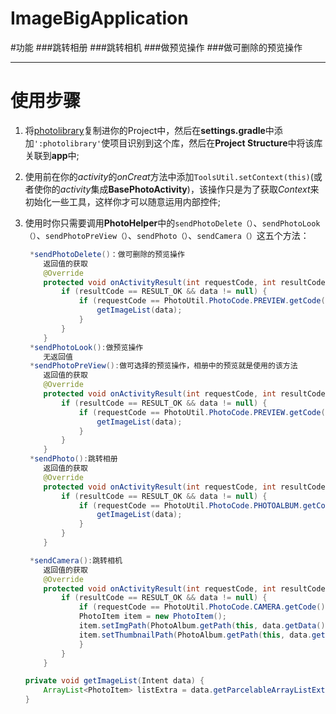 # ImageBigApplication

#功能
###跳转相册
###跳转相机
###做预览操作
###做可删除的预览操作

------------
# 使用步骤

1. 将[photolibrary](http://blog.csdn.net/guodongxiaren "photolibrary_Module")复制进你的Project中，然后在**settings.gradle**中添加`':photolibrary'`使项目识别到这个库，然后在**Project Structure**中将该库关联到**app**中;
2. 使用前在你的*activity*的*onCreat*方法中添加`ToolsUtil.setContext(this)`(或者使你的*activity*集成**BasePhotoActivity**)，该操作只是为了获取*Context*来初始化一些工具，这样你才可以随意运用内部控件;
3. 使用时你只需要调用**PhotoHelper**中的`sendPhotoDelete（）`、`sendPhotoLook（）`、`sendPhotoPreView（）`、`sendPhoto（）`、`sendCamera（）`这五个方法：
	
	```java
	 *sendPhotoDelete()：做可删除的预览操作
		返回值的获取
		@Override
    	protected void onActivityResult(int requestCode, int resultCode, Intent data){
			if (resultCode == RESULT_OK && data != null) {
				if (requestCode == PhotoUtil.PhotoCode.PREVIEW.getCode()) {
	                getImageList(data);
	            }
			}
		}
	 *sendPhotoLook():做预览操作
		无返回值
	 *sendPhotoPreView():做可选择的预览操作，相册中的预览就是使用的该方法
		返回值的获取
		@Override
    	protected void onActivityResult(int requestCode, int resultCode, Intent data){
			if (resultCode == RESULT_OK && data != null) {
				if (requestCode == PhotoUtil.PhotoCode.PREVIEW.getCode()) {
	                getImageList(data);
	            }
			}
		}
	 *sendPhoto():跳转相册
		返回值的获取
		@Override
    	protected void onActivityResult(int requestCode, int resultCode, Intent data){
			if (resultCode == RESULT_OK && data != null) {
				if (requestCode == PhotoUtil.PhotoCode.PHOTOALBUM.getCode()) {
	                getImageList(data);
	            }
			}
		}
	
	 *sendCamera():跳转相机
		返回值的获取
		@Override
    	protected void onActivityResult(int requestCode, int resultCode, Intent data){
			if (resultCode == RESULT_OK && data != null) {
				if (requestCode == PhotoUtil.PhotoCode.CAMERA.getCode()) {
	            PhotoItem item = new PhotoItem();
	            item.setImgPath(PhotoAlbum.getPath(this, data.getData()));
	            item.setThumbnailPath(PhotoAlbum.getPath(this, data.getData()));
	        	}
			}
		}
	
	private void getImageList(Intent data) {
	    ArrayList<PhotoItem> listExtra = data.getParcelableArrayListExtra(PhotoUtil.IMGS);
	}
	```

	
